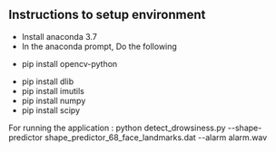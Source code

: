 ## Instructions to setup environment
- Install anaconda 3.7 
- In the anaconda prompt, Do the following 
 * pip install opencv-python 
 - pip install dlib 
 - pip install imutils
 - pip install numpy 
 - pip install scipy 
 

For running the application :
python detect_drowsiness.py --shape-predictor shape_predictor_68_face_landmarks.dat --alarm alarm.wav

